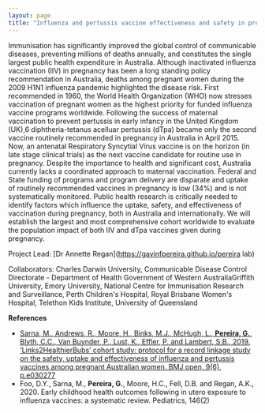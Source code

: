 ```yaml
---
layout: page
title: "Influenza and pertussis vaccine effectiveness and safety in pregnancy"
---
```


Immunisation has significantly improved the global control of communicable diseases, preventing millions of deaths annually, and constitutes the single largest public health expenditure in Australia. Although inactivated influenza vaccination (IIV) in pregnancy has been a long standing policy recommendation in Australia, deaths among pregnant women during the 2009 H1N1 influenza pandemic highlighted the disease risk. First recommended in 1960, the World Health Organization (WHO) now stresses vaccination of pregnant women as the highest priority for funded influenza vaccine programs worldwide. Following the success of maternal vaccination to prevent pertussis in early infancy in the United Kingdom (UK),6 diphtheria-tetanus acelluar pertussis (dTpa) became only the second vaccine routinely recommended in pregnancy in Australia in April 2015. Now, an antenatal Respiratory Syncytial Virus vaccine is on the horizon (in late stage clinical trials) as the next vaccine candidate for routine use in pregnancy. Despite the importance to health and significant cost, Australia currently lacks a coordinated approach to maternal vaccination. Federal and State funding of programs and program delivery are disparate and uptake of routinely recommended vaccines in pregnancy is low (34%) and is not systematically monitored. Public health research is critically needed to identify factors which influence the uptake, safety, and effectiveness of vaccination during pregnancy, both in Australia and internationally. We will establish the largest and most comprehensive cohort worldwide to evaluate the population impact of both IIV and dTpa vaccines given during pregnancy.

Project Lead: [Dr Annette Regan](https://gavinfpereira.github.io/pereira lab)

Collaborators: Charles Darwin University, Communicable Disease Control Directorate - Department of Health Government of Western AustraliaGriffith University, Emory University, National Centre for Immunisation Research and Surveillance, Perth Children's Hospital, Royal Brisbane Women's Hospital, Telethon Kids Institute, University of Queensland 

**References**
* [Sarna, M., Andrews, R., Moore, H., Binks, M.J., McHugh, L., **Pereira, G.**, Blyth, C.C., Van Buynder, P., Lust, K., Effler, P. and Lambert, S.B., 2019. ‘Links2HealthierBubs’ cohort study: protocol for a record linkage study on the safety, uptake and effectiveness of influenza and pertussis vaccines among pregnant Australian women. BMJ open, 9(6), p.e030277](http://dx.doi.org/10.1136/bmjopen-2019-030277)
* Foo, D.Y., Sarna, M., **Pereira, G.**, Moore, H.C., Fell, D.B. and Regan, A.K., 2020. Early childhood health outcomes following in utero exposure to influenza vaccines: a systematic review. Pediatrics, 146(2)
